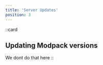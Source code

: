```yaml
---
title: 'Server Updates'
position: 3
---
```


::card
## Updating Modpack versions
We dont do that here
::